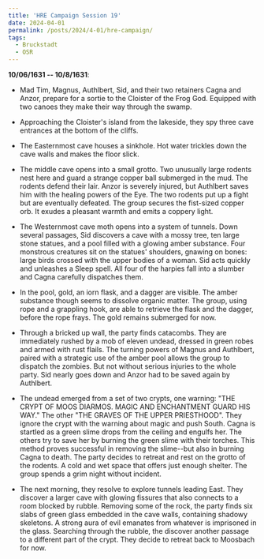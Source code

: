 ```yaml
---
title: 'HRE Campaign Session 19'
date: 2024-04-01
permalink: /posts/2024/4-01/hre-campaign/
tags:
  - Bruckstadt
  - OSR
---
```



**10/06/1631 -- 10/8/1631**:

- Mad Tim, Magnus, Authlbert, Sid, and their two retainers Cagna and Anzor, prepare for a sortie to the Cloister of the Frog God. Equipped with two canoes they make their way through the swamp.

- Approaching the Cloister's island from the lakeside, they spy three cave entrances at the bottom of the cliffs.

- The Easternmost cave houses a sinkhole. Hot water trickles down the cave walls and makes the floor slick.

- The middle cave opens into a small grotto. Two unusually large rodents nest here and guard a strange copper ball submerged in the mud. The rodents defend their lair. Anzor is severely injured, but Authlbert saves him with the healing powers of the Eye. The two rodents put up a fight but are eventually defeated. The group secures the fist-sized copper orb. It exudes a pleasant warmth and emits a coppery light.

- The Westernmost cave moth opens into a system of tunnels. Down several passages, Sid discovers a cave with a mossy tree, ten large stone statues, and a pool filled with a glowing amber substance. Four monstrous creatures sit on the statues' shoulders, gnawing on bones: large birds crossed with the upper bodies of a woman. Sid acts quickly and unleashes a Sleep spell. All four of the harpies fall into a slumber and Cagna carefully dispatches them.

- In the pool, gold, an iorn flask, and a dagger are visible. The amber substance though seems to dissolve organic matter. The group, using rope and a grappling hook, are able to retrieve the flask and the dagger, before the rope frays. The gold remains submerged for now.

- Through a bricked up wall, the party finds catacombs. They are immediately rushed by a mob of eleven undead, dressed in green robes and armed with rust flails. The turning powers of Magnus and Authlbert, paired with a strategic use of the amber pool allows the group to dispatch the zombies. But not without serious injuries to the whole party. Sid nearly goes down and Anzor had to be saved again by Authlbert. 

- The undead emerged from a set of two crypts, one warning: "THE CRYPT OF MOOS DIARMOS. MAGIC AND ENCHANTMENT GUARD HIS WAY." The other "THE GRAVES OF THE UPPER PRIESTHOOD". They ignore the crypt with the warning about magic and push South. Cagna is startled as a green slime drops from the ceiling and engulfs her. The others try to save her by burning the green slime with their torches. This method proves successful in removing the slime--but also in burning Cagna to death. The party decides to retreat and rest on the grotto of the rodents. A cold and wet space that offers just enough shelter. The group spends a grim night without incident.

- The next morning, they resolve to explore tunnels leading East. They discover a larger cave with glowing fissures that also connects to a room blocked by rubble. Removing some of the rock, the party finds six slabs of green glass embedded in the cave walls, containing shadowy skeletons. A strong aura of evil emanates from whatever is imprisoned in the glass. Searching through the rubble, the discover another passage to a different part of the crypt. They decide to retreat back to Moosbach for now.
